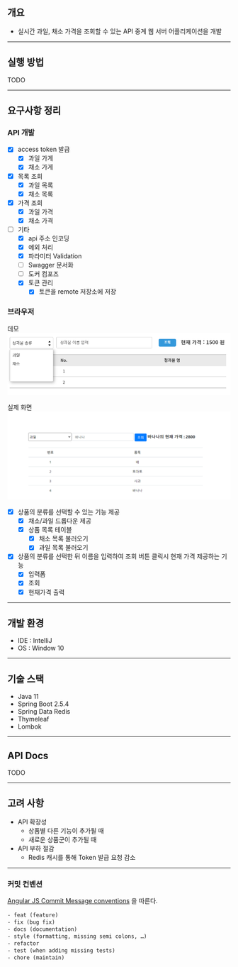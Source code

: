 
## 개요

- 실시간 과일, 채소 가격을 조회할 수 있는 API 중계 웹 서버 어플리케이션을 개발
---
## 실행 방법

TODO

---

## 요구사항 정리

### API 개발

- [X] access token 발급
  - [X] 과일 가게
  - [X] 채소 가게
- [X] 목록 조회
  - [X] 과일 목록
  - [X] 채소 목록
- [X] 가격 조회
  - [X] 과일 가격
  - [X] 채소 가격
- [ ] 기타
  - [X] api 주소 인코딩
  - [X] 예외 처리 
  - [X] 파라미터 Validation
  - [ ] Swagger 문서화
  - [ ] 도커 컴포즈
  - [X] 토큰 관리  
    - [X] 토큰을 remote 저장소에 저장
  
### 브라우저
데모 
![images/main.png](image/main.png)

실제 화면
![images/real.png](image/real.PNG)
- [X] 상품의 분류를 선택할 수 있는 기능 제공
  - [X] 채소/과일 드롭다운 제공
  - [X] 상품 목록 테이블
    - [X] 채소 목록 불러오기
    - [X] 과일 목록 불러오기
- [X] 상품의 분류를 선택한 뒤 이름을 입력하여 조회 버튼 클릭시 현재 가격 제공하는 기능
  - [X] 입력폼
  - [X] 조회
  - [X] 현재가격 출력
---
## 개발 환경

- IDE : IntelliJ
- OS : Window 10
---
## 기술 스택

- Java 11
- Spring Boot 2.5.4
- Spring Data Redis  
- Thymeleaf
- Lombok
---
## API Docs

TODO

---
## 고려 사항
- API 확장성
  - 상품별 다른 기능이 추가될 때
  - 새로운 상품군이 추가될 때  
- API 부하 절감
  - Redis 캐시를 통해 Token 발급 요청 감소
---
### 커밋 컨벤션

[Angular JS Commit Message conventions](https://gist.github.com/stephenparish/9941e89d80e2bc58a153#allowed-type) 을 따른다.

```text
- feat (feature)
- fix (bug fix)
- docs (documentation)
- style (formatting, missing semi colons, …)
- refactor
- test (when adding missing tests)
- chore (maintain)
```